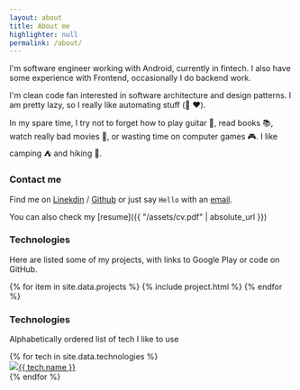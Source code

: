 ```yaml
---
layout: about
title: About me
highlighter: null
permalink: /about/
---
```


I'm software engineer working with Android, currently in fintech. I also have some experience with Frontend, occasionally I do backend work.

I'm clean code fan interested in software architecture and design patterns. I am pretty lazy, so I really like automating stuff (:snake: :heart:).

In my spare time, I try not to forget how to play guitar :guitar:, read books :books:, watch really bad movies :movie_camera:, or wasting time on computer games :video_game:. I like camping :tent: and hiking :sunrise_over_mountains:.

### Contact me

Find me on [Linekdin][linkedin] / [Github][github] or just say `Hello` with an
[email](mailto:adam.swiderski89@gmail.com).

You can also check my [resume]({{ "/assets/cv.pdf" | absolute_url }})

### Technologies

Here are listed some of my projects, with links to Google Play or code on GitHub.

{% for item in site.data.projects %}
  {% include project.html %}
{% endfor %}


### Technologies

Alphabetically ordered list of tech I like to use

<div class="chipsContainer">
    <div class="row">
      {% for tech in site.data.technologies %}
      <a href=" {{ tech.link }}">
          <div class="chips"><img src="{{ tech.icon }}">{{ tech.name }}</div>
      </a>
      {% endfor %}
  </div>
</div>

[p]: https://www.cybersource.com
[github]: https://github.com/asvid
[linkedin]: https://pl.linkedin.com/in/aswiderski
